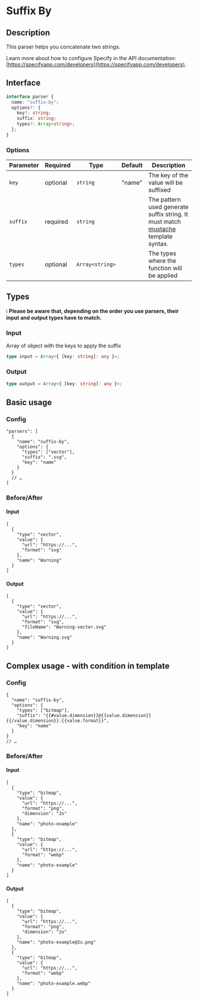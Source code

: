 # Suffix By

## Description

This parser helps you concatenate two strings.

Learn more about how to configure Specify in the API documentation: [https://specifyapp.com/developers](https://specifyapp.com/developers).

## Interface

```ts
interface parser {
  name: "suffix-by";
  options?: {
    key?: string;
    suffix: string;
    types?: Array<string>;
  };
}
```

### Options

| Parameter | Required | Type            | Default | Description                                                                                                                       |
| --------- | -------- | --------------- | ------- | --------------------------------------------------------------------------------------------------------------------------------- |
| `key`     | optional | `string`        | "name"  | The key of the value will be suffixed                                                                                             |
| `suffix`  | required | `string`        |         | The pattern used generate suffix string. It must match [mustache](https://github.com/janl/mustache.js#templates) template syntax. |
| `types`   | optional | `Array<string>` |         | The types where the function will be applied                                                                                      |

## Types

ℹ️ **Please be aware that, depending on the order you use parsers, their input and output types have to match.**

### Input

Array of object with the keys to apply the suffix

```ts
type input = Array<{ [key: string]: any }>;
```

### Output

```ts
type output = Array<{ [key: string]: any }>;
```

## Basic usage

### Config

```jsonc
"parsers": [
  {
    "name": "suffix-by",
    "options": {
      "types": ["vector"],
      "suffix": ".svg",
      "key": "name"
    }
  }
  // …
]
```

### Before/After

#### Input

```jsonc
[
  {
    "type": "vector",
    "value": {
      "url": "https://...",
      "format": "svg"
    },
    "name": "Warning"
  }
]
```

#### Output

```jsonc
[
  {
    "type": "vector",
    "value": {
      "url": "https://...",
      "format": "svg",
      "fileName": "Warning-vector.svg"
    },
    "name": "Warning.svg"
  }
]
```

## Complex usage - with condition in template

### Config

```jsonc
{
  "name": "suffix-by",
  "options": {
    "types": ["bitmap"],
    "suffix": "{{#value.dimension}}@{{value.dimension}}{{/value.dimension}}.{{value.format}}",
    "key": "name"
  }
}
// …
```

### Before/After

#### Input

```jsonc
[
  {
    "type": "bitmap",
    "value": {
      "url": "https://...",
      "format": "png",
      "dimension": "2x"
    },
    "name": "photo-example"
  },
  {
    "type": "bitmap",
    "value": {
      "url": "https://...",
      "format": "webp"
    },
    "name": "photo-example"
  }
]
```

#### Output

```jsonc
[
  {
    "type": "bitmap",
    "value": {
      "url": "https://...",
      "format": "png",
      "dimension": "2x"
    },
    "name": "photo-example@2x.png"
  },
  {
    "type": "bitmap",
    "value": {
      "url": "https://...",
      "format": "webp"
    },
    "name": "photo-example.webp"
  }
]
```
